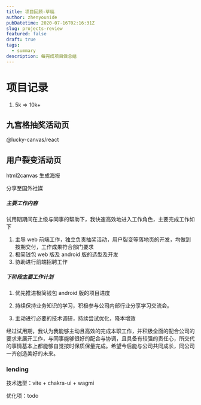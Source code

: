 ```yaml
---
title: 项目回顾-草稿
author: zhenyounide
pubDatetime: 2020-07-16T02:16:31Z
slug: projects-review
featured: false
draft: true
tags:
  - summary
description: 每完成项目做总结
---
```


# 项目记录

1. 5k => 10k+

## 九宫格抽奖活动页

@lucky-canvas/react

## 用户裂变活动页

html2canvas 生成海报

分享至国外社媒

##### 主要工作内容

试用期期间在上级与同事的帮助下，我快速高效地进入工作角色，主要完成工作如下

1. 主导 web 前端工作，独立负责抽奖活动，用户裂变等落地页的开发，均做到按期交付，工作成果符合部门要求
2. 极简钱包 web 版及 android 版的选型及开发
3. 协助进行前端招聘工作

##### 下阶段主要工作计划

1. 优先推进极简钱包 android 版的项目进度

2. 持续保持业务知识的学习，积极参与公司内部行业分享学习交流会。

3. 主动进行必要的技术调研，持续尝试优化，降本增效

​ 经过试用期，我认为我能够主动且高效的完成本职工作，并积极全面的配合公司的要求来展开工作，与同事能够很好的配合与协调，且具备有较强的责任心，所交代的事情基本上都能够自觉按时保质保量完成。希望今后能与公司共同成长，同公司一齐创造美好的未来。

### lending

技术选型：vite + chakra-ui + wagmi

优化项：todo
